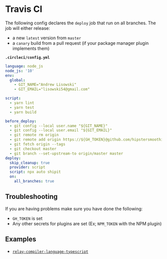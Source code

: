 # Travis CI

The following config declares the `deploy` job that run on all branches. The job will either release:

- a new `latest` version from `master`
- a `canary` build from a pull request (if your package manager plugin implements them)

**`.circleci/config.yml`**

```yaml
language: node_js
node_js: '10'
env:
  global:
    - GIT_NAME="Andrew Lisowski"
    - GIT_EMAIL="lisowski54@gmail.com"

script:
  - yarn lint
  - yarn test
  - yarn build

before_deploy:
  - git config --local user.name "${GIT_NAME}"
  - git config --local user.email "${GIT_EMAIL}"
  - git remote rm origin
  - git remote add origin https://${GH_TOKEN}@github.com/hipstersmoothie/my-test-project
  - git fetch origin --tags
  - git checkout master
  - git branch --set-upstream-to origin/master master
deploy:
  skip_cleanup: true
  provider: script
  script: npx auto shipit
  on:
    all_branches: true
```

## Troubleshooting

If you are having problems make sure you have done the following:

- `GH_TOKEN` is set
- Any other secrets for plugins are set (Ex; `NPM_TOKEN` with the NPM plugin)

## Examples

- [`relay-compiler-language-typescript`](https://github.com/relay-tools/relay-compiler-language-typescript/blob/master/.travis.yml)
